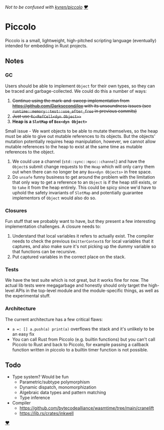 
*Not to be confused with [kyren/piccolo](https://github.com/kyren/piccolo) [❤](https://github.com/zphixon/piccolo/issues/5)*

# Piccolo

Piccolo is a small, lightweight, high-pitched scripting language (eventually) intended
for embedding in Rust projects.

## Notes

### GC

Users should be able to implement `Object` for their own types, so they can be
traced and garbage-collected. We could do this a number of ways:

1. ~~Continue using the mark-and-sweep implementation from
   https://github.com/Darksecond/lox with its unsoundness issues (see
   `runtime::memory::test::use_after_free` in previous commits)~~
2. ~~Just use `Rc<RefCell<dyn Object>>`~~
3. **Heap is a `SlotMap` of `Box<dyn Object>`**

Small issue - We want objects to be able to mutate themselves, so the heap must
be able to give out mutable references to its objects. But the objects'
mutation potentially requires heap manipulation, however, we cannot allow
mutable references to the heap to exist at the same time as mutable references
to the object.

1. We could use a channel (`std::sync::mpsc::channel`) and have the `Object`s
   submit change requests to the `Heap` which will only carry them out when
   there can no longer be any `Box<dyn Objects>` in free space.
2. Do `unsafe` funny business to get around the problem with the limitation
   that only way to get a reference to an `Object` is if the heap still exists,
   or to `take` it from the heap entirely. This could be spicy since we'd have
   to uphold the safety invariants of `SlotMap` and potentially guarantee
   implementors of `Object` would also do so.

### Closures

Fun stuff that we probably want to have, but they present a few
interesting implementation challenges. A closure needs to:

1. Understand that local variables it refers to actually exist. The compiler
   needs to check the previous `EmitterContext`s for local variables that it
   captures, and also make sure it's not picking up the dummy variable so that
   functions can be recursive.
2. Put captured variables in the correct place on the stack.

### Tests

We have the test suite which is not great, but it works fine for now. The
actual lib tests were megagarbage and honestly should only target the
high-level APIs in the top-level module and the module-specific things, as well
as the experimental stuff.

### Architecture

The current architecture has a few critical flaws:

- `a =: [] a.push(a) print(a)` overflows the stack and it's unlikely to be an easy fix
- You can call Rust from Piccolo (e.g. builtin functions) but you can't call
  Piccolo to Rust and back to Piccolo, for example passing a callback function
  written in piccolo to a builtin timer function is not possible.

## Todo

- Type system? Would be fun
  - Parametric/subtype polymorphism
  - Dynamic dispatch, monomorphization
  - Algebraic data types and pattern matching
  - Type inference
- Compiler
  - https://github.com/bytecodealliance/wasmtime/tree/main/cranelift
  - https://lib.rs/crates/inkwell

[❤](http://craftinginterpreters.com/)
